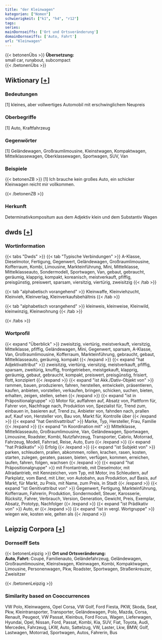 ```yaml
---
title: "der Kleinwagen"
kategorien: ["Nomen"]
schwierigkeit: ["k1", "h4", "r12"]
tags:
series:
mainDornseiffs: ['Ort und Ortsveränderung']
domainDornseiffs: ['Auto, Fahrt']
url: "Kleinwagen"
---
```


{{< betonenÜbs >}}
**Übersetzung:**  
small car, runabout, subcompact  
{{< /betonenÜbs >}}

## Wiktionary [[+](https://de.wiktionary.org/wiki/Kleinwagen)]

### Bedeutungen
[1] kleines, aber vollwertiges Automobil mit erschwinglichem Neupreis  

### Oberbegriffe
[1] Auto, Kraftfahrzeug  

### Gegenwörter
[1] Geländewagen, Großraumlimousine, Kleinstwagen, Kompaktwagen, Mittelklassewagen, Oberklassewagen, Sportwagen, SUV, Van  

### Beispiele
{{< betonenZB >}}
[1] Ich brauche kein großes Auto, ein schicker Kleinwagen reicht mir vollkommen.  

{{< /betonenZB >}}
### Herkunft
Determinativkompositum aus dem Adjektiv klein und dem Substantiv Wagen  



## dwds [[+](https://www.dwds.de/wb/Kleinwagen)]

### Wortinformation
{{< tabs "Dwds" >}}
{{< tab "Typische Verbindungen" >}}
A-Klasse, Dieselmotor, Fertigung, Gegenwert, Geländewagen, Großraumlimousine, Kofferraum, Kombi, Limousine, Markteinführung, Mini, Mittelklasse, Mittelklasseauto, Sondermodell, Sportwagen, Van, gebaut, gebraucht, geräumig, klapprig, kompakt, koreanisch, meistverkauft, pfiffig, preisgünstig, preiswert, sparsam, viersitzig, viertürig, zweisitzig
{{< /tab >}}

{{< tab "alphabetisch vorangehend" >}}
Kleinwaffe, Kleinviehzucht, Kleinvieh, Kleinverlag, Kleinverkaufsbehältnis
{{< /tab >}}

{{< tab "alphabetisch vorangehend" >}}
kleinweis, kleinweise, Kleinwild, kleinwinzig, Kleinwohnung
{{< /tab >}}

{{< /tabs >}}

### Wortprofil
{{< expand "Überblick" >}} zweisitzig, viertürig, meistverkauft, viersitzig, Mittelklasse, pfiffig, Geländewagen, Mini, Gegenwert, sparsam, A-Klasse, Van, Großraumlimousine, Kofferraum, Markteinführung, gebraucht, gebaut, Mittelklasseauto, geräumig, kompakt {{< /expand >}}
{{< expand "hat Adjektivattribut" >}} zweisitzig, viertürig, viersitzig, meistverkauft, pfiffig, sparsam, zweitürig, knuffig, frontgetrieben, meistgekauft, klapprig, geräumig, gebaut, gebraucht, kompakt, preiswert, preisgünstig, frisiert, flott, konzipiert {{< /expand >}}
{{< expand "ist Akk./Dativ-Objekt von" >}} rammen, bauen, produzieren, fahren, herstellen, entwickeln, präsentieren, kaufen, anbieten, vorstellen, verkaufen, bringen, schicken, suchen, bieten, erhalten, zeigen, stellen, sehen {{< /expand >}}
{{< expand "ist in Präpositionalgruppe" >}} Motor für, auffahren auf, Absatz von, Plattform für, Fahrer von, Nachfrage nach, Produktion von, Spezialist für, Trend zum, einbauen in, basieren auf, Trend zu, Anbieter von, fahnden nach, prallen auf, Kauf von, Hersteller von, Bau von, Markt für, Kontrolle über {{< /expand >}}
{{< expand "hat Genitivattribut" >}} Marke, Typ, Hersteller, Frau, Familie {{< /expand >}}
{{< expand "in Koordination mit" >}} Mittelklasse, Mittelklasseauto, Großraumlimousine, Van, Geländewagen, Sportwagen, Limousine, Roadster, Kombi, Nutzfahrzeug, Transporter, Cabrio, Motorrad, Fahrzeug, Modell, Fahrrad, Reise, Auto, Euro {{< /expand >}}
{{< expand "hat Prädikativ" >}} Erfolg {{< /expand >}}
{{< expand "ist Subjekt von" >}} parken, schleudern, prallen, abkommen, rollen, krachen, rasen, kosten, starten, zulegen, geraten, passen, bieten, verfügen, kommen, erreichen, laufen, fahren, folgen, wachsen {{< /expand >}}
{{< expand "hat Präpositionalgruppe" >}} mit Frontantrieb, mit Dieselmotor, mit Allradantrieb, mit Kennzeichen, vom Typ, mit Motor, ins Schleudern, auf Parkplatz, vom Band, mit Liter, von Autobahn, aus Produktion, auf Basis, auf Markt, für Markt, zu Preis, mit Name, zum Preis, in Stadt {{< /expand >}}
{{< expand "ist Genitivattribut von" >}} Gegenwert, Fertigung, Markteinführung, Kofferraum, Fahrerin, Produktion, Sondermodell, Steuer, Karosserie, Rücksitz, Fahrer, Verbrauch, Version, Generation, Gewicht, Preis, Exemplar, Absatz, Prototyp, Nachfolger {{< /expand >}}
{{< expand "ist Prädikativ von" >}} Auto, er {{< /expand >}}
{{< expand "ist in vergl. Wortgruppe" >}} wiegen wie, kosten wie, gelten als {{< /expand >}}

## Leipzig Corpora [[+](https://corpora.uni-leipzig.de/en/res?word=Kleinwagen&corpusId=deu_newscrawl-public_2018)]

### Dornseiff Sets
{{< betonenLeipzig >}}
**Ort und Ortsveränderung:**  
**Auto, Fahrt:** Coupé, Familienauto, Geländefahrzeug, Geländewagen, Großraumlimousine, Kleinstwagen, Kleinwagen, Kombi, Kompaktwagen, Limousine, Personenwagen, Pkw, Roadster, Sportwagen, Straßenkreuzer, Zweisitzer  

{{< /betonenLeipzig >}}

### Similarity based on Cooccurrences
VW Polo, Kleinwagens, Opel Corsa, VW Golf, Ford Fiesta, PKW, Skoda, Seat, Pkw, Kleintransporter, Transporter, Geländewagen, Polo, Mazda, Corsa, Renault, Peugeot, VW Passat, Kleinbus, Ford Focus, Wagen, Lieferwagen, Hyundai, Opel, Nissan, Ford, Passat, Kombi, Kia, SUV, Fiat, Toyota, Audi, Mercedes, Fahrzeug, LKW, Auto, Sattelzug, VW, Laster, Lkw, BMW, Golf, Lastwagen, Motorrad, Sportwagen, Autos, Fahrerin, Bus


